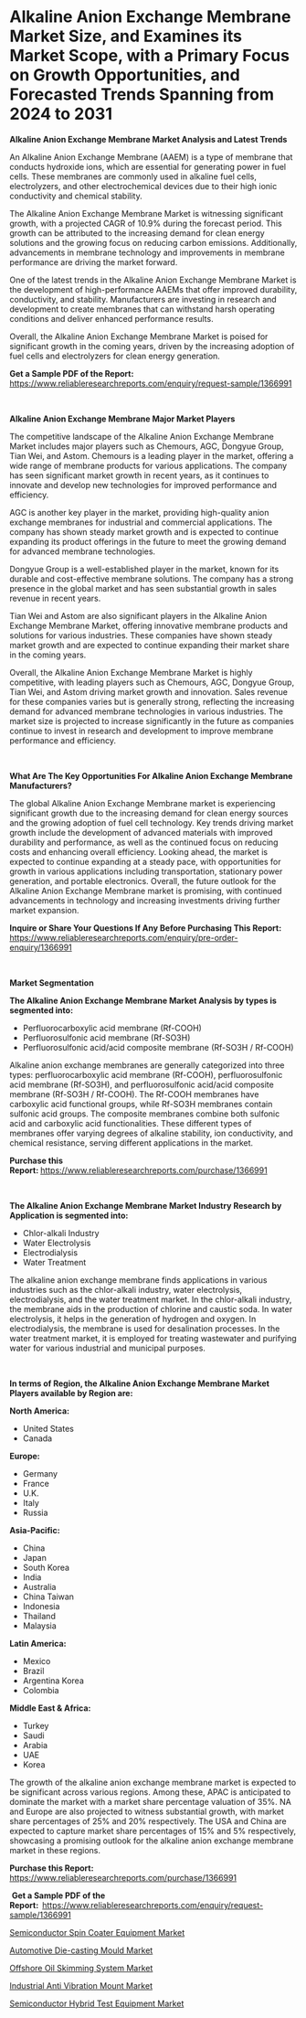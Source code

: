 <p><h1>Alkaline Anion Exchange Membrane Market Size, and Examines its Market Scope, with a Primary Focus on Growth Opportunities, and Forecasted Trends Spanning from 2024 to 2031</h1></p><p><strong>Alkaline Anion Exchange Membrane Market Analysis and Latest Trends</strong></p>
<p><p>An Alkaline Anion Exchange Membrane (AAEM) is a type of membrane that conducts hydroxide ions, which are essential for generating power in fuel cells. These membranes are commonly used in alkaline fuel cells, electrolyzers, and other electrochemical devices due to their high ionic conductivity and chemical stability.</p><p>The Alkaline Anion Exchange Membrane Market is witnessing significant growth, with a projected CAGR of 10.9% during the forecast period. This growth can be attributed to the increasing demand for clean energy solutions and the growing focus on reducing carbon emissions. Additionally, advancements in membrane technology and improvements in membrane performance are driving the market forward.</p><p>One of the latest trends in the Alkaline Anion Exchange Membrane Market is the development of high-performance AAEMs that offer improved durability, conductivity, and stability. Manufacturers are investing in research and development to create membranes that can withstand harsh operating conditions and deliver enhanced performance results.</p><p>Overall, the Alkaline Anion Exchange Membrane Market is poised for significant growth in the coming years, driven by the increasing adoption of fuel cells and electrolyzers for clean energy generation.</p></p>
<p><strong>Get a Sample PDF of the Report:&nbsp;</strong> <a href="https://www.reliableresearchreports.com/enquiry/request-sample/1366991">https://www.reliableresearchreports.com/enquiry/request-sample/1366991</a></p>
<p>&nbsp;</p>
<p><strong>Alkaline Anion Exchange Membrane Major Market Players</strong></p>
<p><p>The competitive landscape of the Alkaline Anion Exchange Membrane Market includes major players such as Chemours, AGC, Dongyue Group, Tian Wei, and Astom. Chemours is a leading player in the market, offering a wide range of membrane products for various applications. The company has seen significant market growth in recent years, as it continues to innovate and develop new technologies for improved performance and efficiency.</p><p>AGC is another key player in the market, providing high-quality anion exchange membranes for industrial and commercial applications. The company has shown steady market growth and is expected to continue expanding its product offerings in the future to meet the growing demand for advanced membrane technologies.</p><p>Dongyue Group is a well-established player in the market, known for its durable and cost-effective membrane solutions. The company has a strong presence in the global market and has seen substantial growth in sales revenue in recent years.</p><p>Tian Wei and Astom are also significant players in the Alkaline Anion Exchange Membrane Market, offering innovative membrane products and solutions for various industries. These companies have shown steady market growth and are expected to continue expanding their market share in the coming years.</p><p>Overall, the Alkaline Anion Exchange Membrane Market is highly competitive, with leading players such as Chemours, AGC, Dongyue Group, Tian Wei, and Astom driving market growth and innovation. Sales revenue for these companies varies but is generally strong, reflecting the increasing demand for advanced membrane technologies in various industries. The market size is projected to increase significantly in the future as companies continue to invest in research and development to improve membrane performance and efficiency.</p></p>
<p>&nbsp;</p>
<p><strong>What Are The Key Opportunities For Alkaline Anion Exchange Membrane Manufacturers?</strong></p>
<p><p>The global Alkaline Anion Exchange Membrane market is experiencing significant growth due to the increasing demand for clean energy sources and the growing adoption of fuel cell technology. Key trends driving market growth include the development of advanced materials with improved durability and performance, as well as the continued focus on reducing costs and enhancing overall efficiency. Looking ahead, the market is expected to continue expanding at a steady pace, with opportunities for growth in various applications including transportation, stationary power generation, and portable electronics. Overall, the future outlook for the Alkaline Anion Exchange Membrane market is promising, with continued advancements in technology and increasing investments driving further market expansion.</p></p>
<p><strong>Inquire or Share Your Questions If Any Before Purchasing This Report:</strong> <a href="https://www.reliableresearchreports.com/enquiry/pre-order-enquiry/1366991">https://www.reliableresearchreports.com/enquiry/pre-order-enquiry/1366991</a></p>
<p>&nbsp;</p>
<p><strong>Market Segmentation</strong></p>
<p><strong>The Alkaline Anion Exchange Membrane Market Analysis by types is segmented into:</strong></p>
<p><ul><li>Perfluorocarboxylic acid membrane (Rf-COOH)</li><li>Perfluorosulfonic acid membrane (Rf-SO3H)</li><li>Perfluorosulfonic acid/acid composite membrane (Rf-SO3H / Rf-COOH)</li></ul></p>
<p><p>Alkaline anion exchange membranes are generally categorized into three types: perfluorocarboxylic acid membrane (Rf-COOH), perfluorosulfonic acid membrane (Rf-SO3H), and perfluorosulfonic acid/acid composite membrane (Rf-SO3H / Rf-COOH). The Rf-COOH membranes have carboxylic acid functional groups, while Rf-SO3H membranes contain sulfonic acid groups. The composite membranes combine both sulfonic acid and carboxylic acid functionalities. These different types of membranes offer varying degrees of alkaline stability, ion conductivity, and chemical resistance, serving different applications in the market.</p></p>
<p><strong>Purchase this Report:&nbsp;</strong><a href="https://www.reliableresearchreports.com/purchase/1366991">https://www.reliableresearchreports.com/purchase/1366991</a></p>
<p>&nbsp;</p>
<p><strong>The Alkaline Anion Exchange Membrane Market Industry Research by Application is segmented into:</strong></p>
<p><ul><li>Chlor-alkali Industry</li><li>Water Electrolysis</li><li>Electrodialysis</li><li>Water Treatment</li></ul></p>
<p><p>The alkaline anion exchange membrane finds applications in various industries such as the chlor-alkali industry, water electrolysis, electrodialysis, and the water treatment market. In the chlor-alkali industry, the membrane aids in the production of chlorine and caustic soda. In water electrolysis, it helps in the generation of hydrogen and oxygen. In electrodialysis, the membrane is used for desalination processes. In the water treatment market, it is employed for treating wastewater and purifying water for various industrial and municipal purposes.</p></p>
<p>&nbsp;</p>
<p><strong>In terms of Region, the Alkaline Anion Exchange Membrane Market Players available by Region are:</strong></p>
<p>
    <p> <strong> North America: </strong>
        <ul>
            <li>United States</li>
            <li>Canada</li>
        </ul>
        </p> 
    <p> <strong> Europe: </strong>
        <ul>
            <li>Germany</li>
            <li>France</li>
            <li>U.K.</li>
            <li>Italy</li>
            <li>Russia</li>
        </ul>
        </p> 
    <p> <strong> Asia-Pacific: </strong>
        <ul>
            <li>China</li>
            <li>Japan</li>
            <li>South Korea</li>
            <li>India</li>
            <li>Australia</li>
            <li>China Taiwan</li>
            <li>Indonesia</li>
            <li>Thailand</li>
            <li>Malaysia</li>
        </ul>
        </p> 
    <p> <strong> Latin America: </strong>
        <ul>
            <li>Mexico</li>
            <li>Brazil</li>
            <li>Argentina Korea</li>
            <li>Colombia</li>
        </ul>
        </p> 
    <p> <strong> Middle East & Africa: </strong>
        <ul>
            <li>Turkey</li>
            <li>Saudi</li>
            <li>Arabia</li>
            <li>UAE</li>
            <li>Korea</li>
        </ul>
    </p>
    </p>
<p><p>The growth of the alkaline anion exchange membrane market is expected to be significant across various regions. Among these, APAC is anticipated to dominate the market with a market share percentage valuation of 35%. NA and Europe are also projected to witness substantial growth, with market share percentages of 25% and 20% respectively. The USA and China are expected to capture market share percentages of 15% and 5% respectively, showcasing a promising outlook for the alkaline anion exchange membrane market in these regions.</p></p>
<p><strong>Purchase this Report: </strong><a href="https://www.reliableresearchreports.com/purchase/1366991">https://www.reliableresearchreports.com/purchase/1366991</a></p>
<p>&nbsp;<strong>Get a Sample PDF of the Report:&nbsp;&nbsp;</strong><a href="https://www.reliableresearchreports.com/enquiry/request-sample/1366991">https://www.reliableresearchreports.com/enquiry/request-sample/1366991</a></p>
<p><strong></strong></p>
<p><p><a href="https://medium.com/p/40e63cc185f5/edit">Semiconductor Spin Coater Equipment Market</a></p><p><a href="https://medium.com/@trevawisozk_19409/automotive-die-casting-mould-market-analysis-its-cagr-market-segmentation-and-global-industry-99352e30e61d">Automotive Die-casting Mould Market</a></p><p><a href="https://medium.com/@trevawisozk_19409/offshore-oil-skimming-system-market-size-reveals-the-best-marketing-channels-in-global-industry-aab17976d82b">Offshore Oil Skimming System Market</a></p><p><a href="https://medium.com/p/041bad739a61/edit">Industrial Anti Vibration Mount Market</a></p><p><a href="https://medium.com/@trevawisozk_19409/semiconductor-hybrid-test-equipment-market-size-cagr-trends-2024-2030-4203e05ff17d">Semiconductor Hybrid Test Equipment Market</a></p></p>